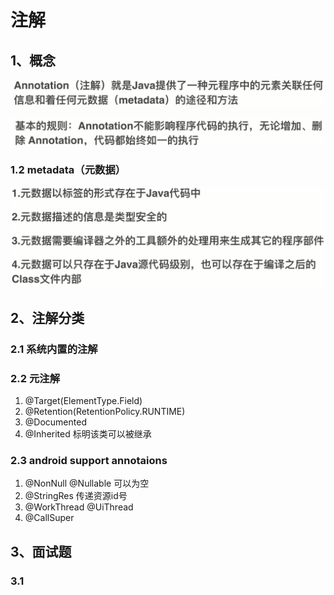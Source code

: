 # 注解

## 1、概念

![](../.gitbook/assets/image%20%2858%29.png)

![](../.gitbook/assets/image%20%2845%29.png)

### 1.2 metadata（元数据）

![](../.gitbook/assets/image%20%2812%29.png)

## 2、注解分类

### 2.1 系统内置的注解

### 2.2 元注解

1. @Target\(ElementType.Field\)
2. @Retention\(RetentionPolicy.RUNTIME\)
3. @Documented
4. @Inherited  标明该类可以被继承

### 2.3 android support annotaions

1. @NonNull @Nullable   可以为空
2. @StringRes  传递资源id号
3. @WorkThread @UiThread
4. @CallSuper

## 3、面试题

### 3.1 





